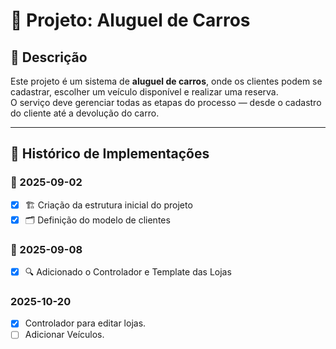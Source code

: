 # 🚗 Projeto: Aluguel de Carros

## 📖 Descrição
Este projeto é um sistema de **aluguel de carros**, onde os clientes podem se cadastrar, escolher um veículo disponível e realizar uma reserva.  
O serviço deve gerenciar todas as etapas do processo — desde o cadastro do cliente até a devolução do carro.

---

## 📝 Histórico de Implementações

### 📅 2025-09-02
- [x] 🏗️ Criação da estrutura inicial do projeto
- [x] 🗂️ Definição do modelo de clientes

### 📅 2025-09-08
- [x] 🔍 Adicionado o Controlador e Template das Lojas

### 2025-10-20
- [X] Controlador para editar lojas.
- [ ] Adicionar Veículos.
